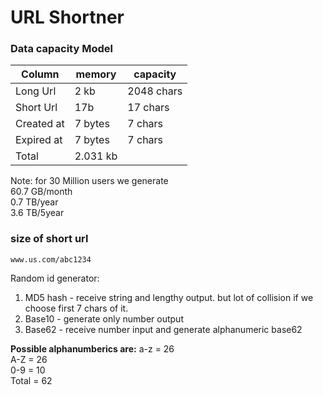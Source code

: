 # URL Shortner

### Data capacity Model

| Column 	    | memory    | capacity  |
|---------------|-----------|-----------|
| Long Url	    | 2 kb		| 2048 chars|
| Short Url	    | 17b		| 17 chars  |
| Created at	| 7 bytes	| 7 chars   |
| Expired at	| 7 bytes	| 7 chars   |
| Total         | 2.031 kb  |           |

Note: for 30 Million users we generate  
60.7 GB/month   
0.7 TB/year    
3.6 TB/5year  


### size of short url
`www.us.com/abc1234`

Random id generator:
1. MD5 hash - receive string and lengthy output. but lot of collision if we choose first 7 chars of it.
2. Base10 - generate only number output
3. Base62 - receive number input and generate alphanumeric base62

**Possible alphanumberics are:**
a-z = 26  
A-Z = 26  
0-9 = 10  
Total = 62